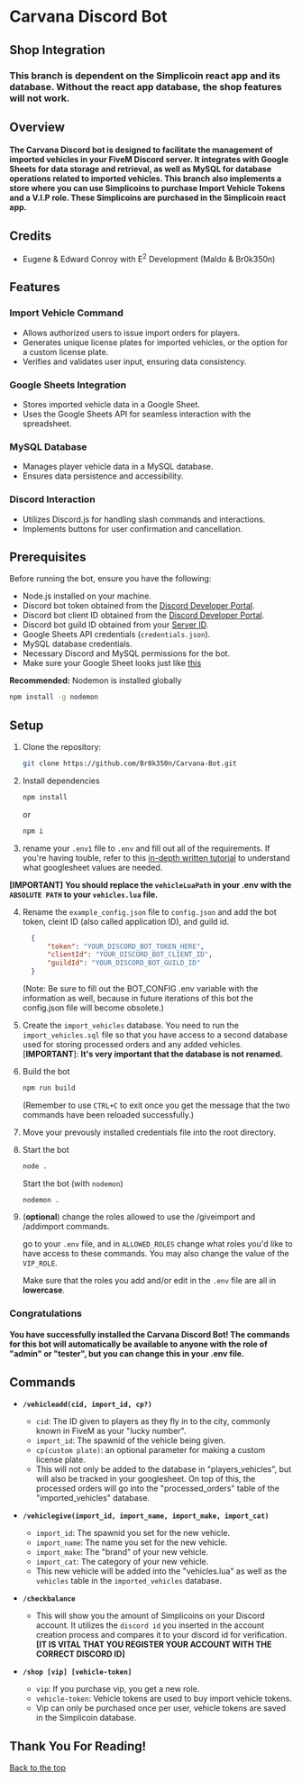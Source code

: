 # Carvana Discord Bot
## Shop Integration

### This branch is dependent on the Simplicoin react app and its database. Without the react app database, the shop features will not work.

## Overview

#### The Carvana Discord bot is designed to facilitate the management of imported vehicles in your FiveM Discord server. It integrates with Google Sheets for data storage and retrieval, as well as MySQL for database operations related to imported vehicles. This branch also implements a store where you can use Simplicoins to purchase Import Vehicle Tokens and a V.I.P role. These Simplicoins are purchased in the Simplicoin react app.

## Credits
- Eugene & Edward Conroy with E<sup>2</sup> Development (Maldo & Br0k350n)

## Features

### Import Vehicle Command

- Allows authorized users to issue import orders for players.
- Generates unique license plates for imported vehicles, or the option for a custom license plate.
- Verifies and validates user input, ensuring data consistency.

### Google Sheets Integration

- Stores imported vehicle data in a Google Sheet.
- Uses the Google Sheets API for seamless interaction with the spreadsheet.

### MySQL Database

- Manages player vehicle data in a MySQL database.
- Ensures data persistence and accessibility.

### Discord Interaction

- Utilizes Discord.js for handling slash commands and interactions.
- Implements buttons for user confirmation and cancellation.

## Prerequisites

Before running the bot, ensure you have the following:

- Node.js installed on your machine.
- Discord bot token obtained from the [Discord Developer Portal](https://discord.com/developers/applications).
- Discord bot client ID obtained from the [Discord Developer Portal](https://discord.com/developers/applications).
- Discord bot guild ID obtained from your [Server ID](https://www.alphr.com/discord-find-server-id/).
- Google Sheets API credentials (`credentials.json`).
- MySQL database credentials.
- Necessary Discord and MySQL permissions for the bot.
- Make sure your Google Sheet looks just like [this](https://docs.google.com/spreadsheets/d/109znreK_uf8wyWw8QslsLin__uYj__d_3E3bWB9Kl00/edit?usp=sharing)

**Recommended:** Nodemon is installed globally

  ```bash
  npm install -g nodemon
  ```
## Setup
1. Clone the repository:

   ```bash
   git clone https://github.com/Br0k350n/Carvana-Bot.git
   ```
2. Install dependencies

    ```bash
    npm install
    ```
    or 
    ```bash
    npm i
    ```
3. rename your ```.env1``` file to ```.env``` and fill out all of the requirements. If you're having touble, refer to this [in-depth written tutorial](https://dev.to/ku6ryo/google-sheets-api-in-typescript-setup-and-hello-world-10oh) to understand what googlesheet values are needed. 

**[IMPORTANT]** **You should replace the ```vehicleLuaPath``` in your .env with the ```ABSOLUTE PATH``` to your ```vehicles.lua``` file.**

4. Rename the ```example_config.json``` file to ```config.json``` and add the bot token, cleint ID (also called application ID), and guild id. 
    ```json
      {
          "token": "YOUR_DISCORD_BOT_TOKEN_HERE",
          "clientId": "YOUR_DISCORD_BOT_CLIENT_ID",
          "guildId": "YOUR_DISCORD_BOT_GUILD_ID"
      }
    ```
   (Note: Be sure to fill out the BOT_CONFIG .env variable with the information as well, because in future iterations of this bot the config.json file will become obsolete.)
5. Create the ```import_vehicles``` database. You need to run the ```import_vehicles.sql``` file so that you have access to a second database used for storing processed orders and any added vehicles. 
  [**IMPORTANT**]: **It's very important that the database is not renamed.**

6. Build the bot
   ```bash
   npm run build
   ```
    (Remember to use ```CTRL+C``` to exit once you get the message that the two commands have been reloaded successfully.)
7. Move your prevously installed credentials file into the root directory.
8. Start the bot
   ```bash
   node .
   ```
   Start the bot (with ```nodemon```)
   ```
   nodemon .
   ```
9. (**optional**) change the roles allowed to use the /giveimport and /addimport commands.
 
   go to your ```.env``` file, and in ```ALLOWED_ROLES``` change what roles you'd like to have access to these commands. You may also change the value of the ```VIP_ROLE```.

   Make sure that the roles you add and/or edit in the ```.env``` file are all in **lowercase**.

### Congratulations 
  #### You have successfully installed the Carvana Discord Bot! The commands for this bot will automatically be available to anyone with the role of "admin" or "tester", but you can change this in your .env file.
## Commands
  - **```/vehicleadd(cid, import_id, cp?)```**
    - ```cid```: The ID given to players as they fly in to the city, commonly known in FiveM as your "lucky number".
    - ```import_id```: The spawnid of the vehicle being given.
    - ```cp(custom plate)```: an optional parameter for making a custom license plate.
    - This will not only be added to the database in "players_vehicles", but will also be tracked in your googlesheet. On top of this, the processed orders will go into the "processed_orders" table of the "imported_vehicles" database.

- **```/vehiclegive(import_id, import_name, import_make, import_cat)```**
  - ```import_id```: The spawnid you set for the new vehicle.
  - ```import_name```: The name you set for the new vehicle.
  - ```import_make```: The "brand" of your new vehicle.
  - ```import_cat```: The category of your new vehicle.
  - This new vehicle will be added into the "vehicles.lua" as well as the ```vehicles``` table in the ```imported_vehicles``` database.

- **```/checkbalance```**
  - This will show you the amount of Simplicoins on your Discord account. It utilizes the ``discord id`` you inserted in the account creation process and compares it to your discord id for verification. **[IT IS VITAL THAT YOU REGISTER YOUR ACCOUNT WITH THE CORRECT DISCORD ID]**

- **```/shop [vip] [vehicle-token]```**
  - ```vip```: If you purchase vip, you get a new role.
  - ```vehicle-token```: Vehicle tokens are used to buy import vehicle tokens.
  - Vip can only be purchased once per user, vehicle tokens are saved in the Simplicoin database.

## Thank You For Reading!
[Back to the top](https://github.com/Br0k350n/Carvana-Bot/edit/master/README.md#carvana-discord-bot)
